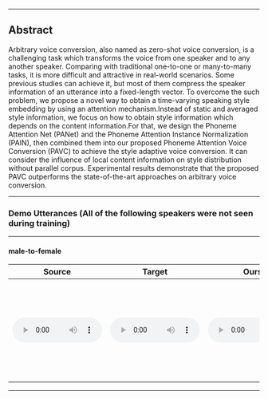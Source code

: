 <style>
audio{
	height: 50px;
	width: 180px;
	margin: auto;
}
th:nth-child(8){
	width: 400px;
}
</style>
- - -
## Abstract
Arbitrary voice conversion, also named as zero-shot voice conversion, is a challenging task which transforms the voice from one speaker and to any another speaker. 
Comparing with traditional one-to-one or many-to-many tasks, it is more difficult and attractive in real-world scenarios. Some previous studies can achieve it, but most of them compress the speaker information of an utterance into a  fixed-length vector. To overcome the such problem, we propose a novel way to obtain a time-varying speaking style embedding by using an attention mechanism.Instead of static and averaged style information, we focus on how to obtain style information which depends on the content information.For that, we design the Phoneme Attention Net (PANet) and the Phoneme Attention Instance Normalization (PAIN), then combined them into our proposed Phoneme Attention Voice Conversion (PAVC) to achieve the style adaptive voice conversion. It can consider the influence of local content information on style distribution without parallel corpus. Experimental results demonstrate that the proposed PAVC outperforms the state-of-the-art approaches on arbitrary voice conversion.
- - -

### Demo Utterances (All of the following speakers were not seen during training)

---

#### male-to-female

| **Source** | **Target** | **Ours** | **AdaIN-VC** | **AutoVC** | **VQVC+** | **AGAIN-VC** | **Transcription** |
| :---: | :---: | :---: | :---: | :---: | :---: | :---: | :--- |
| <audio src="audios/source/p227_019.wav" controls preload></audio> | <audio src="audios/target/p313_397.wav" controls preload></audio> | <audio src="audios/PAVC_128/m2f/p227_0192p313_397.wav" controls preload></audio> | <audio src="audios/adainvc/m2f/p227_0192p313_397.wav" controls preload></audio> | <audio src="audios/autovc/m2f/p227_0192p313_397.wav" controls preload></audio> | <audio src="audios/vqvc/m2f/p227_0192p313_397.wav" controls preload></audio> | <audio src="audios/againvc/m2f/p227_0192p313_397.wav" controls preload></audio> | "Since then physicists have found that it is not reflection, but refraction by the raindrops which causes the rainbows." |

---
